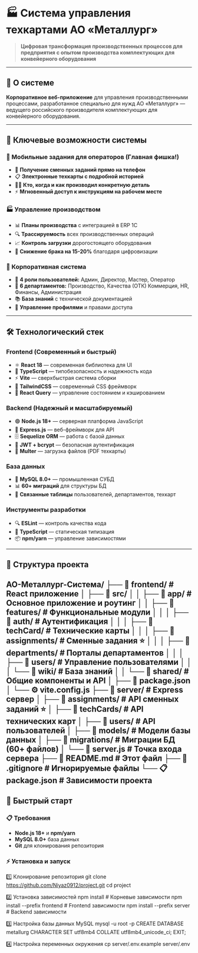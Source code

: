 # 🏭 Система управления техкартами АО «Металлург»

> **Цифровая трансформация производственных процессов для предприятия с опытом производства комплектующих для конвейерного оборудования**

---

## 🎯 **О системе**

**Корпоративное веб-приложение** для управления производственными процессами, разработанное специально для нужд АО «Металлург» — ведущего российского производителя комплектующих для конвейерного оборудования.

---

## 🚀 **Ключевые возможности системы**

### **📱 Мобильные задания для операторов (Главная фишка!)**
- 🔔 **Получение сменных заданий прямо на телефон**
- 📋 **Электронные техкарты с подробной историей**
- 👨‍🔧 **Кто, когда и как производил конкретную деталь**
- ⚡ **Мгновенный доступ к инструкциям на рабочем месте**

### **🏭 Управление производством**
- 📊 **Планы производства** с интеграцией в ERP 1C
- 🔍 **Трассируемость** всех производственных операций
- 📈 **Контроль загрузки** дорогостоящего оборудования
- 🎯 **Снижение брака на 15-20%** благодаря цифровизации

### **👥 Корпоративная система**
- 🔐 **4 роли пользователей:** Админ, Директор, Мастер, Оператор
- 🏢 **6 департаментов:** Производство, Качества (ОТК) Коммерция, HR, Финансы, Администрация
- 📚 **База знаний** с технической документацией
- 👤 **Управление профилями** и правами доступа

---

## 🛠️ **Технологический стек**

### **Frontend (Современный и быстрый)**
- ⚛️ **React 18** — современная библиотека для UI
- 🔷 **TypeScript** — типобезопасность и надежность кода  
- ⚡ **Vite** — сверхбыстрая система сборки
- 🎨 **TailwindCSS** — современный CSS фреймворк
- 🔄 **React Query** — управление состоянием и кэшированием

### **Backend (Надежный и масштабируемый)**  
- 🟢 **Node.js 18+** — серверная платформа JavaScript
- 🚀 **Express.js** — веб-фреймворк для API
- 🗄️ **Sequelize ORM** — работа с базой данных
- 🔐 **JWT + bcrypt** — безопасная аутентификация
- 📁 **Multer** — загрузка файлов (PDF техкарты)

### **База данных**
- 🐬 **MySQL 8.0+** — промышленная СУБД
- 📊 **60+ миграций** для структуры БД
- 🔗 **Связанные таблицы** пользователей, департаментов, техкарт

### **Инструменты разработки**
- 🔍 **ESLint** — контроль качества кода
- 📝 **TypeScript** — статическая типизация
- 📦 **npm/yarn** — управление зависимостями

---

## 📁 **Структура проекта**

АО-Металлург-Система/
├── 📁 frontend/ # React приложение
│ ├── 📁 src/
│ │ ├── 📁 app/ # Основное приложение и роутинг
│ │ ├── 📁 features/ # Функциональные модули
│ │ │ ├── 📁 auth/ # Аутентификация
│ │ │ ├── 📁 techCard/ # Технические карты
│ │ │ ├── 📁 assignments/ # Сменные задания ⭐
│ │ │ ├── 📁 departments/ # Порталы департаментов
│ │ │ ├── 📁 users/ # Управление пользователями
│ │ │ └── 📁 wiki/ # База знаний
│ │ └── 📁 shared/ # Общие компоненты и API
│ ├── 📄 package.json
│ └── ⚙️ vite.config.js
├── 📁 server/ # Express сервер
│ ├── 📁 assignments/ # API сменных заданий ⭐
│ ├── 📁 techCards/ # API технических карт
│ ├── 📁 users/ # API пользователей
│ ├── 📁 models/ # Модели базы данных
│ ├── 📁 migrations/ # Миграции БД (60+ файлов)
│ └── 📄 server.js # Точка входа сервера
├── 📄 README.md # Этот файл
├── 🚫 .gitignore # Игнорируемые файлы
└── 📋 package.json # Зависимости проекта
---

## 🚀 **Быстрый старт**

### **📋 Требования**
- **Node.js 18+** и **npm/yarn**
- **MySQL 8.0+** база данных
- **Git** для клонирования репозитория

### **⚡ Установка и запуск**

1️⃣ Клонирование репозитория
git clone https://github.com/Niyaz0912/project.git
cd project

2️⃣ Установка зависимостей
npm install # Корневые зависимости
npm install --prefix frontend # Frontend зависимости
npm install --prefix server # Backend зависимости

3️⃣ Настройка базы данных MySQL
mysql -u root -p
CREATE DATABASE metallurg CHARACTER SET utf8mb4 COLLATE utf8mb4_unicode_ci;
EXIT;

4️⃣ Настройка переменных окружения
cp server/.env.example server/.env